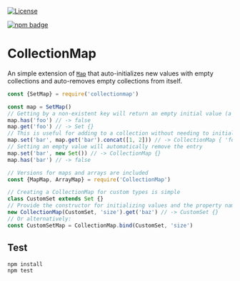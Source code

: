 [![License][license-image]][license-url]

[![npm badge][npm-badge-png]][package-url]

# CollectionMap

An simple extension of [`Map`][map-link] that auto-initializes new values with empty collections and auto-removes empty collections from itself.

```js
const {SetMap} = require('collectionmap')

const map = SetMap()
// Getting by a non-existent key will return an empty initial value (a set by default)
map.has('foo') // -> false
map.get('foo') // -> Set {}
// This is useful for adding to a collection without needing to initialize it
map.set('bar', map.get('bar').concat([1, 2])) // -> CollectionMap { 'foo' => Set { 1, 2 } }
// Setting an empty value will automatically remove the entry
map.set('bar', new Set()) // -> CollectionMap {}
map.has('bar') // -> false

// Versions for maps and arrays are included
const {MapMap, ArrayMap} = require('CollectionMap')

// Creating a CollectionMap for custom types is simple
class CustomSet extends Set {}
// Provide the constructor for initializing values and the property name for testing for empty values
new CollectionMap(CustomSet, 'size').get('baz') // -> CustomSet {}
// Or alternatively:
const CustomSetMap = CollectionMap.bind(CustomSet, 'size')
```

[map-link]: https://developer.mozilla.org/en-US/docs/Web/JavaScript/Reference/Global_Objects/Array/map
[license-url]: LICENSE
[license-image]: http://img.shields.io/npm/l/collectionmap.svg
[package-url]: https://npmjs.com/package/collectionmap
[npm-badge-png]: https://nodei.co/npm/collectionmap.png

## Test

```
npm install
npm test
```
